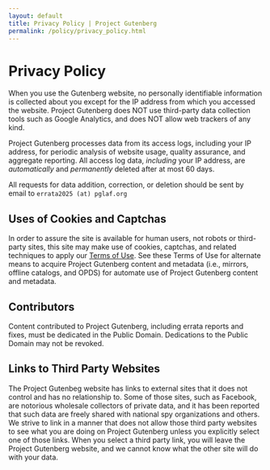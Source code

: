 ```yaml
---
layout: default
title: Privacy Policy | Project Gutenberg
permalink: /policy/privacy_policy.html
---
```


Privacy Policy
==============

When you use the Gutenberg website, no personally identifiable information is collected about you except for the IP address from which you accessed the website. Project Gutenberg does NOT use third-party data collection tools such as Google Analytics, and does NOT allow web trackers of any kind.

Project Gutenberg processes data from its access logs, including your IP address, for periodic  analysis of website usage, quality assurance, and aggregate reporting. All access log data, _including_ your IP address, are _automatically_ and _permanently_ deleted after at most 60 days. 

All requests for data addition, correction, or deletion should be sent by email to `errata2025 (at) pglaf.org`

## Uses of Cookies and Captchas
In order to assure the site is available for human users, not robots or third-party sites, this site may make use of cookies, captchas, and related techniques to apply our [Terms of Use](/policy/terms_of_use.html). See these Terms of Use for alternate means to acquire Project Gutenberg content and metadata (i.e., mirrors, offline catalogs, and OPDS) for automate use of Project Gutenberg content and metadata. 

## Contributors
Content contributed to Project Gutenberg, including errata reports and fixes, must be dedicated in the Public Domain. Dedications to the Public Domain may not be revoked.

## Links to Third Party Websites
The Project Gutenbeg website has links to external sites that it does not control and has no relationship to. Some of those sites, such as Facebook, are notorious wholesale collectors of private data, and it has been reported that such data are freely shared with national spy organizations and others. We strive to link in a manner that does not allow those third party websites to see what you are doing on Project Gutenberg unless you explicitly select one of those links. When you select a third party link, you will leave the Project Gutenberg website, and we cannot know what the other site will do with your data.

